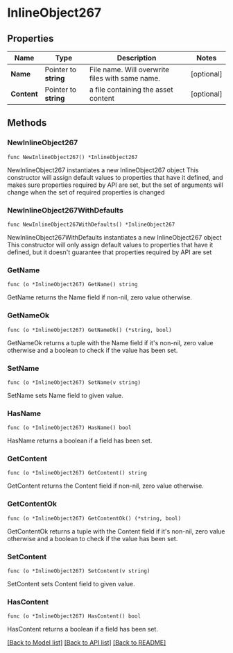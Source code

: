 # InlineObject267

## Properties

Name | Type | Description | Notes
------------ | ------------- | ------------- | -------------
**Name** | Pointer to **string** | File name. Will overwrite files with same name. | [optional] 
**Content** | Pointer to **string** | a file containing the asset content | [optional] 

## Methods

### NewInlineObject267

`func NewInlineObject267() *InlineObject267`

NewInlineObject267 instantiates a new InlineObject267 object
This constructor will assign default values to properties that have it defined,
and makes sure properties required by API are set, but the set of arguments
will change when the set of required properties is changed

### NewInlineObject267WithDefaults

`func NewInlineObject267WithDefaults() *InlineObject267`

NewInlineObject267WithDefaults instantiates a new InlineObject267 object
This constructor will only assign default values to properties that have it defined,
but it doesn't guarantee that properties required by API are set

### GetName

`func (o *InlineObject267) GetName() string`

GetName returns the Name field if non-nil, zero value otherwise.

### GetNameOk

`func (o *InlineObject267) GetNameOk() (*string, bool)`

GetNameOk returns a tuple with the Name field if it's non-nil, zero value otherwise
and a boolean to check if the value has been set.

### SetName

`func (o *InlineObject267) SetName(v string)`

SetName sets Name field to given value.

### HasName

`func (o *InlineObject267) HasName() bool`

HasName returns a boolean if a field has been set.

### GetContent

`func (o *InlineObject267) GetContent() string`

GetContent returns the Content field if non-nil, zero value otherwise.

### GetContentOk

`func (o *InlineObject267) GetContentOk() (*string, bool)`

GetContentOk returns a tuple with the Content field if it's non-nil, zero value otherwise
and a boolean to check if the value has been set.

### SetContent

`func (o *InlineObject267) SetContent(v string)`

SetContent sets Content field to given value.

### HasContent

`func (o *InlineObject267) HasContent() bool`

HasContent returns a boolean if a field has been set.


[[Back to Model list]](../README.md#documentation-for-models) [[Back to API list]](../README.md#documentation-for-api-endpoints) [[Back to README]](../README.md)


